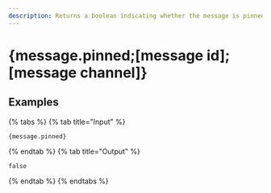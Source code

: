 ```yaml
---
description: Returns a boolean indicating whether the message is pinned or not.
---
```

# {message.pinned;[message id];[message channel]}
## Examples
{% tabs %}
{% tab title="Input" %}
```text
{message.pinned}
```
{% endtab %}
{% tab title="Output" %}
```text
false
```
{% endtab %}
{% endtabs %}